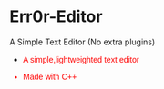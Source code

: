 # Err0r-Editor
A Simple Text Editor (No extra plugins)
<font face="arial" color="red"><ul><li><p>A simple,lightweighted text editor</p></li>
  <li><p>Made with C++</p></li></font></ul>
